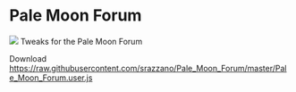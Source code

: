 # Pale Moon Forum
<img src="https://github.com/srazzano/Images/blob/master/pmforum2.png"/>
Tweaks for the Pale Moon Forum

<a>Download</a> https://raw.githubusercontent.com/srazzano/Pale_Moon_Forum/master/Pale_Moon_Forum.user.js
